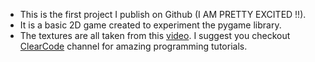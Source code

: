- This is the first project I publish on Github (I AM PRETTY EXCITED !!).
- It is a basic 2D game created to experiment the pygame library.
- The textures are all taken from  this [video][def2]. I suggest you checkout [ClearCode][def] channel for amazing programming tutorials.

[def]: https://www.youtube.com/@ClearCode
[def2]: https://youtu.be/AY9MnQ4x3zk?si=T36nZzjMB8mttbCd
